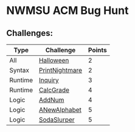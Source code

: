 # NWMSU ACM Bug Hunt
## Challenges: 
|  **Type**  |  **Challenge**  |  **Points**  |
|---|---|---|
|  All  |  [Halloween](Halloween.md)  |  2  |
|  Syntax  |  [PrintNightmare](printNightmare.md)  |  2  |
|  Runtime  |  [Inquiry](inquiry.md)  |  3  | 
|  Runtime  |  [CalcGrade](CalcGrade.md)  |  4  |
|  Logic  |  [AddNum](addNum.md)  |  4  |
|  Logic  |  [ANewAlphabet](anewalphabet.md)  |  5  |
|  Logic  |  [SodaSlurper](SodaSlurper.md)  |  5  |
